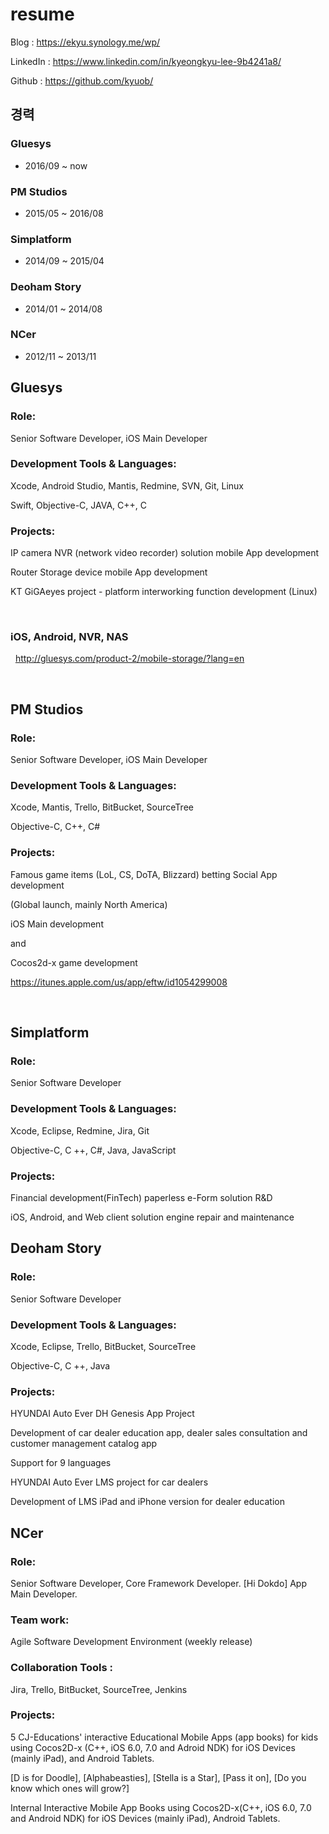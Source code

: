 # resume

Blog : https://ekyu.synology.me/wp/

LinkedIn : https://www.linkedin.com/in/kyeongkyu-lee-9b4241a8/

Github : https://github.com/kyuob/



## 경력


### Gluesys
- 2016/09 ~ now

### PM Studios
- 2015/05 ~ 2016/08

### Simplatform
- 2014/09 ~ 2015/04

### Deoham Story
- 2014/01 ~ 2014/08

### NCer
- 2012/11 ~ 2013/11



## Gluesys

### Role:
Senior Software Developer, iOS Main Developer
 
### Development Tools & Languages:
Xcode, Android Studio, Mantis, Redmine, SVN, Git, Linux

Swift, Objective-C, JAVA, C++, C
 
### Projects:
IP camera NVR (network video recorder) solution mobile App development

Router Storage device mobile App development

KT GiGAeyes project - platform interworking function development (Linux)

 
### iOS, Android, NVR, NAS
 
http://gluesys.com/product-2/mobile-storage/?lang=en
 
 
 
## PM Studios

### Role:
Senior Software Developer, iOS Main Developer
 
### Development Tools & Languages:
Xcode, Mantis, Trello, BitBucket, SourceTree

Objective-C, C++, C#
 
### Projects:
Famous game items (LoL, CS, DoTA, Blizzard) betting Social App development

(Global launch, mainly North America)

iOS Main development

and

Cocos2d-x game development

https://itunes.apple.com/us/app/eftw/id1054299008

 

## Simplatform

### Role:
Senior Software Developer
 
### Development Tools & Languages:
Xcode, Eclipse, Redmine, Jira, Git

Objective-C, C ++, C#, Java, JavaScript
 
### Projects:
Financial development(FinTech) paperless e-Form solution R&D

iOS, Android, and Web client solution engine repair and maintenance
 


## Deoham Story

### Role:
Senior Software Developer
 
### Development Tools & Languages:
Xcode, Eclipse, Trello, BitBucket, SourceTree

Objective-C, C ++, Java
 
### Projects:
HYUNDAI Auto Ever DH Genesis App Project

Development of car dealer education app, dealer sales consultation and customer management catalog app

Support for 9 languages
 

HYUNDAI Auto Ever LMS project for car dealers

Development of LMS iPad and iPhone version for dealer education
 
 
## NCer

### Role:
Senior Software Developer, Core Framework Developer. [Hi Dokdo] App Main Developer.
 
### Team work:
Agile Software Development Environment (weekly release)

### Collaboration Tools :
Jira, Trello, BitBucket, SourceTree, Jenkins
 
### Projects:
5 CJ-Educations' interactive Educational Mobile Apps (app books) for kids using Cocos2D-x (C++, iOS 6.0, 7.0 and Adroid NDK) for iOS Devices (mainly iPad), and Android Tablets.

[D is for Doodle], [Alphabeasties], [Stella is a Star], [Pass it on], [Do you know which ones will grow?]

Internal Interactive Mobile App Books using Cocos2D-x(C++, iOS 6.0, 7.0 and Android NDK) for iOS Devices (mainly iPad), Android Tablets.

 
